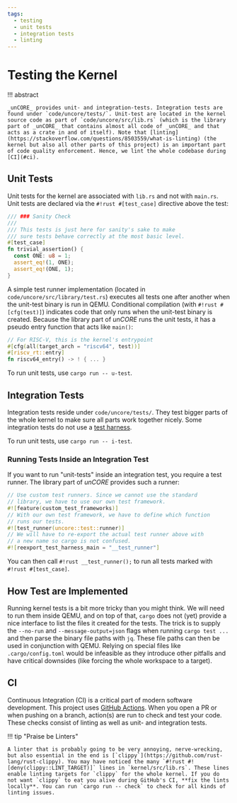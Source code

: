 ```yaml
---
tags:
  - testing
  - unit tests
  - integration tests
  - linting
---
```


# Testing the Kernel

!!! abstract

    _unCORE_ provides unit- and integration-tests. Integration tests are found under `code/uncore/tests/`. Unit-test are located in the kernel source code as part of `code/uncore/src/lib.rs` (which is the library part of _unCORE_ that contains almost all code of _unCORE_ and that acts as a crate in and of itself). Note that [linting](https://stackoverflow.com/questions/8503559/what-is-linting) (the kernel but also all other parts of this project) is an important part of code quality enforcement. Hence, we lint the whole codebase during [CI](#ci).

## Unit Tests

Unit tests for the kernel are associated with `lib.rs` and not with `main.rs`. Unit tests are declared via the `#!rust #[test_case]` directive above the test:

``` RUST
/// ### Sanity Check
///
/// This tests is just here for sanity's sake to make
/// sure tests behave correctly at the most basic level.
#[test_case]
fn trivial_assertion() {
  const ONE: u8 = 1;
  assert_eq!(1, ONE);
  assert_eq!(ONE, 1);
}
```

A simple test runner implementation (located in `code/uncore/src/library/test.rs`) executes all tests one after another when the unit-test binary is run in QEMU. Conditional compilation (with `#!rust #[cfg(test)]`) indicates code that only runs when the unit-test binary is created. Because the library part of _unCORE_ runs the unit tests, it has a pseudo entry function that acts like `main()`:

```rust
// For RISC-V, this is the kernel's entrypoint
#[cfg(all(target_arch = "riscv64", test))]
#[riscv_rt::entry]
fn riscv64_entry() -> ! { ... }
```

To run unit tests, use `cargo run -- u-test`.

## Integration Tests

Integration tests reside under `code/uncore/tests/`. They test bigger parts of the whole kernel to make sure all parts work together nicely. Some integration tests do not use a [test harness](https://doc.rust-lang.org/cargo/commands/cargo-test.html).

To run unit tests, use `cargo run -- i-test`.

### Running Tests Inside an Integration Test

If you want to run "unit-tests" inside an integration test, you require a test runner. The library part of _unCORE_ provides such a runner:

```rust
// Use custom test runners. Since we cannot use the standard
// library, we have to use our own test framework.
#![feature(custom_test_frameworks)]
// With our own test framework, we have to define which function
// runs our tests.
#![test_runner(uncore::test::runner)]
// We will have to re-export the actual test runner above with
// a new name so cargo is not confused.
#![reexport_test_harness_main = "__test_runner"]
```

You can then call `#!rust __test_runner();` to run all tests marked with `#!rust #[test_case]`.

## How Test are Implemented

Running kernel tests is a bit more tricky than you might think. We will need to run them inside QEMU, and on top of that, `cargo` does not (yet) provide a nice interface to list the files it created for the tests. The trick is to supply the `--no-run` and `--message-output=json` flags when running `cargo test ...` and then parse the binary file paths with `jq`. These file paths can then be used in conjunction with QEMU. Relying on special files like `.cargo/config.toml` would be infeasible as they introduce other pitfalls and have critical downsides (like forcing the whole workspace to a target).

## CI

Continuous Integration (CI) is a critical part of modern software development. This project uses [GitHub Actions](https://docs.github.com/en/actions). When you open a PR or when pushing on a branch, action(s) are run to check and test your code. These checks consist of linting as well as unit- and integration tests.

!!! tip "Praise be Linters"

    A linter that is probably going to be very annoying, nerve-wrecking, but also essential in the end is [`clippy`](https://github.com/rust-lang/rust-clippy). You may have noticed the many `#!rust #![deny(clippy::LINT_TARGET)]` lines in `kernel/src/lib.rs`. These lines enable linting targets for `clippy` for the whole kernel. If you do not want `clippy` to eat you alive during GitHub's CI, **fix the lints locally**. You can run `cargo run -- check` to check for all kinds of linting issues.

